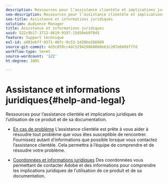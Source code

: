 ```yaml
---
description: Ressources pour l’assistance clientèle et implications juridiques de l’utilisation de ce produit et de sa documentation.
seo-description: Ressources pour l’assistance clientèle et implications juridiques de l’utilisation de ce produit et de sa documentation.
seo-title: Assistance et informations juridiques
solution: Audience Manager
title: Assistance et informations juridiques
uuid: 522c9b17-3712-4619-9197-15d50eb97045
feature: Support technique
exl-id: a083ebff-9371-46fc-9c53-1d20be286609
source-git-commit: 4d3c859cc4dc5294286680b0e63c287e0409f7fd
workflow-type: tm+mt
source-wordcount: '122'
ht-degree: 100%

---
```


# Assistance et informations juridiques{#help-and-legal}

Ressources pour l’assistance clientèle et implications juridiques de l’utilisation de ce produit et de sa documentation.

* [En cas de problème](/help/using/help-legal/help-problem.md)
L’assistance clientèle est prête à vous aider à résoudre tout problème que vous êtes susceptible de rencontrer. Fournissez autant d’informations que possible lorsque vous contactez l’assistance clientèle. Cela permettra à l’équipe de comprendre et de résoudre votre problème.


* [Coordonnées et informations juridiques](/help/using/help-legal/help-legal-contact.md)
Des coordonnées vous permettant de contacter Adobe et des informations pour comprendre les implications juridiques de l’utilisation de ce produit et de sa documentation.
